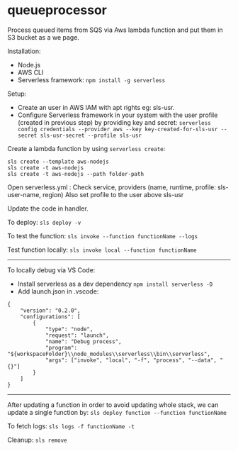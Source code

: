 # queueprocessor

Process queued items from SQS via Aws lambda function and put them in S3 bucket as a we page.

Installation:

-   Node.js
-   AWS CLI
-   Serverless framework: `npm install -g serverless`

Setup:

-   Create an user in AWS IAM with apt rights eg: sls-usr.
-   Configure Serverless framework in your system with the user profile (created in previous step) by providing key and secret:
    `serverless config credentials --provider aws --key key-created-for-sls-usr --secret sls-usr-secret --profile sls-usr`

Create a lambda function by using `serverless create`:

```
sls create --template aws-nodejs
sls create -t aws-nodejs
sls create -t aws-nodejs --path folder-path
```

Open serverless.yml :
Check service, providers (name, runtime, profile: sls-user-name, region)
Also set profile to the user above sls-usr

Update the code in handler.

To deploy:
`sls deploy -v`

To test the function:
`sls invoke --function functionName --logs`

Test function locally:
`sls invoke local --function functionName`

---

To locally debug via VS Code:
- Install serverless as a dev dependency `npm install serverless -D`
- Add launch.json in .vscode:
```
{
    "version": "0.2.0",
    "configurations": [
        {
            "type": "node",
            "request": "launch",
            "name": "Debug process",
            "program": "${workspaceFolder}\\node_modules\\serverless\\bin\\serverless",
            "args": ["invoke", "local", "-f", "process", "--data", "{}"]
        }
    ]
}
```

---

After updating a function in order to avoid updating whole stack, we can update a single function by:
`sls deploy function --function functionName`

To fetch logs:
`sls logs -f functionName -t`

Cleanup:
`sls remove`
